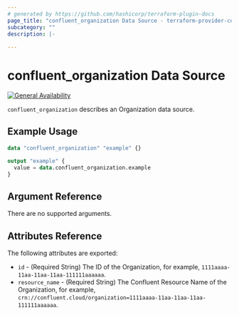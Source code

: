```yaml
---
# generated by https://github.com/hashicorp/terraform-plugin-docs
page_title: "confluent_organization Data Source - terraform-provider-confluent"
subcategory: ""
description: |-
  
---
```


# confluent_organization Data Source

[![General Availability](https://img.shields.io/badge/Lifecycle%20Stage-General%20Availability-%2345c6e8)](https://docs.confluent.io/cloud/current/api.html#section/Versioning/API-Lifecycle-Policy)

`confluent_organization` describes an Organization data source.

## Example Usage

```terraform
data "confluent_organization" "example" {}

output "example" {
  value = data.confluent_organization.example
}
```

<!-- schema generated by tfplugindocs -->
## Argument Reference

There are no supported arguments.

## Attributes Reference

The following attributes are exported:

- `id` - (Required String) The ID of the Organization, for example, `1111aaaa-11aa-11aa-11aa-111111aaaaaa`.
- `resource_name` - (Required String) The Confluent Resource Name of the Organization, for example, `crn://confluent.cloud/organization=1111aaaa-11aa-11aa-11aa-111111aaaaaa`.
